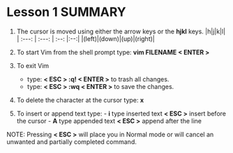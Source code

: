  # Lesson 1 SUMMARY


1. The cursor is moved using either the arrow keys or the **hjkl** keys.
|h|j|k|l|
| :---: | :---: | :--: |:--:|
|(left)|(down)|(up)|(right)|
2. To start Vim from the shell prompt type:  **vim FILENAME < ENTER >**

3. To exit Vim
    - type: **< ESC > :q! < ENTER >** to trash all changes.   
    - type: **< ESC > :wq < ENTER >** to save the changes.

4. To delete the character at the cursor type:  **x**

5. To insert or append text type:
         - **i**   type inserted text   **< ESC >**         insert before the cursor
         - **A**   type appended text   **< ESC >**         append after the line

NOTE: Pressing **< ESC >** will place you in Normal mode or will cancel an unwanted and partially completed command.





